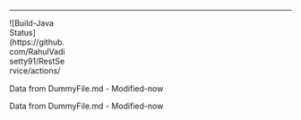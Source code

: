 
---
<!-- START include.md -->
<svg width="100" height="100" xmlns="http://www.w3.org/2000/svg">
  <foreignObject width="100%" height="100%">
    <div xmlns="http://www.w3.org/1999/xhtml">
![Build-Java Status](https://github.com/RahulVadisetty91/RestService/actions/workflows/build.yml/badge.svg?branch=develop/pipeline)
      <br/>
<img alt="GitHub pull requests" src=".github/badges/open-pr-count.svg"><br/>
<img alt="GitHub pull requests" src=".github/badges/open-pr-count.svg"><br/>
<img alt="GitHub pull requests" src=".github/badges/vv-code-count.svg"><br/>
<img alt="Dependencies" src=".github/badges/depend-badge.svg"><br/>
    </div>
    </foreignObject>
</svg>

Data from DummyFile.md - Modified-now

<!-- END include.md --> 


Data from DummyFile.md - Modified-now
